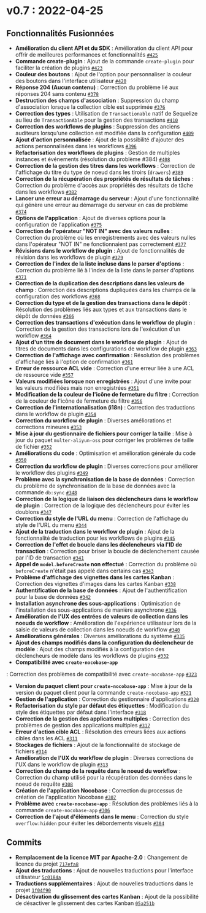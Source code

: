 # v0.7 : 2022-04-25

## Fonctionnalités Fusionnées

- **Amélioration du client API et du SDK** : Amélioration du client API pour offrir de meilleures performances et fonctionnalités [`#425`](https://github.com/nocobase/nocobase/pull/425)
- **Commande create-plugin** : Ajout de la commande `create-plugin` pour faciliter la création de plugins [`#423`](https://github.com/nocobase/nocobase/pull/423)
- **Couleur des boutons** : Ajout de l'option pour personnaliser la couleur des boutons dans l'interface utilisateur [`#420`](https://github.com/nocobase/nocobase/pull/420)
- **Réponse 204 (Aucun contenu)** : Correction du problème lié aux réponses 204 sans contenu [`#378`](https://github.com/nocobase/nocobase/pull/378)
- **Destruction des champs d'association** : Suppression du champ d'association lorsque la collection cible est supprimée [`#376`](https://github.com/nocobase/nocobase/pull/376)
- **Correction des types** : Utilisation de `Transactionable` natif de Sequelize au lieu de `TransactionAble` pour la gestion des transactions [`#410`](https://github.com/nocobase/nocobase/pull/410)
- **Correction des workflows de plugins** : Suppression des anciens auditeurs lorsqu'une collection est modifiée dans la configuration [`#409`](https://github.com/nocobase/nocobase/pull/409)
- **Ajout d'action personnalisée** : Ajout de la possibilité d'ajouter des actions personnalisées dans les workflows [`#396`](https://github.com/nocobase/nocobase/pull/396)
- **Refactorisation des workflows de plugins** : Gestion de multiples instances et événements (résolution du problème #384) [`#408`](https://github.com/nocobase/nocobase/pull/408)
- **Correction de la gestion des titres dans les workflows** : Correction de l'affichage du titre du type de noeud dans les tiroirs (`drawers`) [`#389`](https://github.com/nocobase/nocobase/pull/389)
- **Correction de la récupération des propriétés de résultats de tâches** : Correction du problème d'accès aux propriétés des résultats de tâche dans les workflows [`#382`](https://github.com/nocobase/nocobase/pull/382)
- **Lancer une erreur au démarrage du serveur** : Ajout d'une fonctionnalité qui génère une erreur au démarrage du serveur en cas de problème [`#374`](https://github.com/nocobase/nocobase/pull/374)
- **Options de l'application** : Ajout de diverses options pour la configuration de l'application [`#375`](https://github.com/nocobase/nocobase/pull/375)
- **Correction de l'opérateur "NOT IN" avec des valeurs nulles** : Correction du problème où les enregistrements avec des valeurs nulles dans l'opérateur "NOT IN" ne fonctionnaient pas correctement [`#377`](https://github.com/nocobase/nocobase/pull/377)
- **Révisions dans le workflow de plugin** : Ajout de fonctionnalités de révision dans les workflows de plugin [`#379`](https://github.com/nocobase/nocobase/pull/379)
- **Correction de l'index de la liste incluse dans le parser d'options** : Correction du problème lié à l'index de la liste dans le parser d'options [`#371`](https://github.com/nocobase/nocobase/pull/371)
- **Correction de la duplication des descriptions dans les valeurs de champ** : Correction des descriptions dupliquées dans les champs de la configuration des workflows [`#368`](https://github.com/nocobase/nocobase/pull/368)
- **Correction du type et de la gestion des transactions dans le dépôt** : Résolution des problèmes liés aux types et aux transactions dans le dépôt de données [`#366`](https://github.com/nocobase/nocobase/pull/366)
- **Correction des transactions d'exécution dans le workflow de plugin** : Correction de la gestion des transactions lors de l'exécution d'un workflow [`#364`](https://github.com/nocobase/nocobase/pull/364)
- **Ajout d'un titre de document dans le workflow de plugin** : Ajout de titres de documents dans les configurations de workflow de plugin [`#363`](https://github.com/nocobase/nocobase/pull/363)
- **Correction de l'affichage avec confirmation** : Résolution des problèmes d'affichage liés à l'option de confirmation [`#361`](https://github.com/nocobase/nocobase/pull/361)
- **Erreur de ressource ACL vide** : Correction d'une erreur liée à une ACL de ressource vide [`#357`](https://github.com/nocobase/nocobase/pull/357)
- **Valeurs modifiées lorsque non enregistrées** : Ajout d'une invite pour les valeurs modifiées mais non enregistrées [`#351`](https://github.com/nocobase/nocobase/pull/351)
- **Modification de la couleur de l'icône de fermeture du filtre** : Correction de la couleur de l'icône de fermeture du filtre [`#356`](https://github.com/nocobase/nocobase/pull/356)
- **Correction de l'internationalisation (i18n)** : Correction des traductions dans le workflow de plugin [`#354`](https://github.com/nocobase/nocobase/pull/354)
- **Correction du workflow de plugin** : Diverses améliorations et corrections mineures [`#353`](https://github.com/nocobase/nocobase/pull/353)
- **Mise à jour du gestionnaire de fichiers pour corriger la taille** : Mise à jour du paquet `multer-aliyun-oss` pour corriger les problèmes de taille de fichier [`#352`](https://github.com/nocobase/nocobase/pull/352)
- **Améliorations du code** : Optimisation et amélioration générale du code [`#350`](https://github.com/nocobase/nocobase/pull/350)
- **Correction du workflow de plugin** : Diverses corrections pour améliorer le workflow des plugins [`#349`](https://github.com/nocobase/nocobase/pull/349)
- **Problème avec la synchronisation de la base de données** : Correction du problème de synchronisation de la base de données avec la commande `db:sync` [`#348`](https://github.com/nocobase/nocobase/pull/348)
- **Correction de la logique de liaison des déclencheurs dans le workflow de plugin** : Correction de la logique des déclencheurs pour éviter les doublons [`#347`](https://github.com/nocobase/nocobase/pull/347)
- **Correction du style de l'URL du menu** : Correction de l'affichage du style de l'URL du menu [`#344`](https://github.com/nocobase/nocobase/pull/344)
- **Ajout de la traduction dans le workflow de plugin** : Ajout de la fonctionnalité de traduction pour les workflows de plugins [`#345`](https://github.com/nocobase/nocobase/pull/345)
- **Correction de l'effet de boucle dans les déclencheurs via l'ID de transaction** : Correction pour briser la boucle de déclenchement causée par l'ID de transaction [`#341`](https://github.com/nocobase/nocobase/pull/341)
- **Appel de `model.beforeCreate` non effectué** : Correction du problème où `beforeCreate` n'était pas appelé dans certains cas [`#343`](https://github.com/nocobase/nocobase/pull/343)
- **Problème d'affichage des vignettes dans les cartes Kanban** : Correction des vignettes d'images dans les cartes Kanban [`#338`](https://github.com/nocobase/nocobase/pull/338)
- **Authentification de la base de données** : Ajout de l'authentification pour la base de données [`#342`](https://github.com/nocobase/nocobase/pull/342)
- **Installation asynchrone des sous-applications** : Optimisation de l'installation des sous-applications de manière asynchrone [`#336`](https://github.com/nocobase/nocobase/pull/336)
- **Amélioration de l'UX des entrées de valeurs de collection dans les noeuds de workflow** : Amélioration de l'expérience utilisateur lors de la saisie de valeurs de collection dans les noeuds de workflow [`#340`](https://github.com/nocobase/nocobase/pull/340)
- **Améliorations générales** : Diverses améliorations du système [`#335`](https://github.com/nocobase/nocobase/pull/335)
- **Ajout des champs modifiés dans la configuration du déclencheur de modèle** : Ajout des champs modifiés à la configuration des déclencheurs de modèle dans les workflows de plugins [`#332`](https://github.com/nocobase/nocobase/pull/332)
- **Compatibilité avec `create-nocobase-app`**

 : Correction des problèmes de compatibilité avec `create-nocobase-app` [`#323`](https://github.com/nocobase/nocobase/pull/323)
- **Version du paquet client pour `create-nocobase-app`** : Mise à jour de la version du paquet client pour la commande `create-nocobase-app` [`#321`](https://github.com/nocobase/nocobase/pull/321)
- **Gestion de l'application** : Correction du gestionnaire d'applications [`#320`](https://github.com/nocobase/nocobase/pull/320)
- **Refactorisation du style par défaut des étiquettes** : Modification du style des étiquettes par défaut dans l'interface [`#318`](https://github.com/nocobase/nocobase/pull/318)
- **Correction de la gestion des applications multiples** : Correction des problèmes de gestion des applications multiples [`#317`](https://github.com/nocobase/nocobase/pull/317)
- **Erreur d'action cible ACL** : Résolution des erreurs liées aux actions cibles dans les ACL [`#311`](https://github.com/nocobase/nocobase/pull/311)
- **Stockages de fichiers** : Ajout de la fonctionnalité de stockage de fichiers [`#314`](https://github.com/nocobase/nocobase/pull/314)
- **Amélioration de l'UX du workflow de plugin** : Diverses corrections de l'UX dans le workflow de plugin [`#313`](https://github.com/nocobase/nocobase/pull/313)
- **Correction du champ de la requête dans le noeud du workflow** : Correction du champ utilisé pour la récupération des données dans le noeud de requête [`#308`](https://github.com/nocobase/nocobase/pull/308)
- **Création de l'application Nocobase** : Correction du processus de création de l'application Nocobase [`#307`](https://github.com/nocobase/nocobase/pull/307)
- **Problème avec `create-nocobase-app`** : Résolution des problèmes liés à la commande `create-nocobase-app` [`#306`](https://github.com/nocobase/nocobase/pull/306)
- **Correction de l'ajout d'éléments dans le menu** : Correction du style `overflow:hidden` pour éviter les débordements visuels [`#304`](https://github.com/nocobase/nocobase/pull/304)

## Commits

- **Remplacement de la licence MIT par Apache-2.0** : Changement de licence du projet [`717efa8`](https://github.com/nocobase/nocobase/commit/717efa889d471fac3f909137e2adb96586414aad)
- **Ajout des traductions** : Ajout de nouvelles traductions pour l'interface utilisateur [`5c0184a`](https://github.com/nocobase/nocobase/commit/5c0184a397885d6de5307a7087c2d93042cd49f8)
- **Traductions supplémentaires** : Ajout de nouvelles traductions dans le projet [`1f04f90`](https://github.com/nocobase/nocobase/commit/1f04f90a00e071aa9ab294f21e8d02373191eecc)
- **Désactivation du glissement des cartes Kanban** : Ajout de la possibilité de désactiver le glissement des cartes Kanban [`05a251b`](https://github.com/nocobase/nocobase/commit/05a251b1fc06012e77e402b422e3120430effef1)
